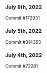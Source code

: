 ### July 8th, 2022

Commit #172931

### July 5th, 2022

Commit #314353


### July 4th, 2022

Commit #72281
